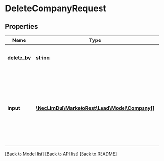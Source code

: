 # DeleteCompanyRequest

## Properties

Name | Type | Description | Notes
------------ | ------------- | ------------- | -------------
**delete_by** | **string** | Field to delete company records by.  Key may be \&quot;dedupeFields\&quot; or \&quot;idField\&quot; | [optional]
**input** | [**\NecLimDul\MarketoRest\Lead\Model\Company[]**](Company.md) | List of company objects. Companies in the list should only contain a member matching the dedupeBy value. Each &#39;Company&#39; object contains a &#39;searchableField&#39; for lookup purposes which can be retrieved using the Describe Companies endpoint | [optional]

[[Back to Model list]](../../README.md#models) [[Back to API list]](../../README.md#endpoints) [[Back to README]](../../README.md)
